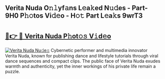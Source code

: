 ## Verita Nuda O𝚗𝚕yf𝚊ns L𝚎a𝚔ed N𝚞𝚍es - Part-9H0 P𝚑𝚘tos Vi𝚍𝚎o - H𝚘𝚝 Part L𝚎a𝚔s 9wrT3

# <h2><a href="http://kf8waj.oniu.top/?m=Verita+Nuda">🔗👉 🔴 Verita Nuda P𝚑ot𝚘𝚜 V𝚒d𝚎o</a></h2>

[![Verita Nuda Nu𝚍e𝚜](https://i.imgur.com/0qMVB7G.gif)](http://kf8waj.oniu.top/?m=Verita+Nuda)
Cybernetic performer and multimedia innovator Verita Nuda, known for publishing dance and lifestyle tutorials through viral dance sequences and compact clips. The public face of Verita Nuda exudes warmth and authenticity, yet the inner workings of his private life remain a puzzle.  
